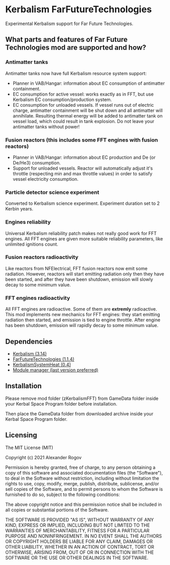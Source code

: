 # Kerbalism FarFutureTechnologies

Experimental Kerbalism support for Far Future Technologies.

## What parts and features of Far Future Technologies mod are supported and how?

### Antimatter tanks

Antimatter tanks now have full Kerbalism resource system support:
* Planner in VAB/Hangar: information about EC consumption of antimatter containment.
* EC consumption for active vessel: works exactly as in FFT, but use Kerbalism EC consumption/production system.
* EC consumption for unloaded vessels. If vessel runs out of electric charge, antimatter containment will be shut down and all antimatter will annihilate. Resulting thermal energy will be added to antimatter tank on vessel load, which could result in tank explosion. Do not leave your antimatter tanks without power!

### Fusion reactors (this includes some FFT engines with fusion reactors)
* Planner in VAB/Hangar: information about EC production and De (or De/He3) consumption.
* Support for unloaded vessels. Reactor will automatically adjust it's throttle (respecting min and max throttle values) in order to satisfy vessel electricity consumption.

### Particle detector science experiment

Converted to Kerbalism science experiment. Experiment duration set to 2 Kerbin years.

### Engines reliability

Universal Kerbalism reliability patch makes not really good work for FFT engines. All FFT engines are given more suitable reliability parameters, like unlimited ignitions count.

### Fusion reactors radioactivity

Like reactors from NFElectrical, FFT fusion reactors now emit some radiation.
However, reactors will start emitting radiation only then they have been started, and after they have been shutdown, emission will slowly decay to some minimum value.

### FFT engines radioactivity

All FFT engines are radioactive. Some of them are **extremly** radioactive.
This mod implements new mechanics for FFT engines: they start emitting radiation then started, and emission is tied to engine throttle. After engine has been shutdown, emission will rapidly decay to some minimum value.


## Dependencies

* [Kerbalism (3.14)](https://github.com/Kerbalism/Kerbalism)
* [FarFutureTechnologies (1.1.4)](https://github.com/post-kerbin-mining-corporation/FarFutureTechnologies)
* [KerbalismSystemHeat (0.4)](https://github.com/judicator/KerbalismSystemHeat)
* [Module manager (last version preferred)](https://github.com/sarbian/ModuleManager)


## Installation

Please remove mod folder (zKerbalismFFT) from GameData folder inside your Kerbal Space Program folder before installation.

Then place the GameData folder from downloaded archive inside your Kerbal Space Program folder.


## Licensing

The MIT License (MIT)

Copyright (c) 2021 Alexander Rogov

Permission is hereby granted, free of charge, to any person obtaining a copy of this software and associated documentation files (the "Software"), to deal in the Software without restriction, including without limitation the rights to use, copy, modify, merge, publish, distribute, sublicense, and/or sell copies of the Software, and to permit persons to whom the Software is furnished to do so, subject to the following conditions:

The above copyright notice and this permission notice shall be included in all copies or substantial portions of the Software.

THE SOFTWARE IS PROVIDED "AS IS", WITHOUT WARRANTY OF ANY KIND, EXPRESS OR IMPLIED, INCLUDING BUT NOT LIMITED TO THE WARRANTIES OF MERCHANTABILITY, FITNESS FOR A PARTICULAR PURPOSE AND NONINFRINGEMENT. IN NO EVENT SHALL THE AUTHORS OR COPYRIGHT HOLDERS BE LIABLE FOR ANY CLAIM, DAMAGES OR OTHER LIABILITY, WHETHER IN AN ACTION OF CONTRACT, TORT OR OTHERWISE, ARISING FROM, OUT OF OR IN CONNECTION WITH THE SOFTWARE OR THE USE OR OTHER DEALINGS IN THE SOFTWARE. 
